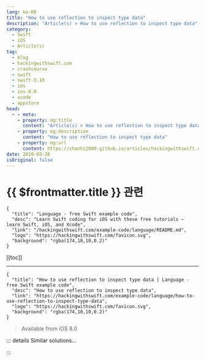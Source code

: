 ```yaml
---
lang: ko-KR
title: "How to use reflection to inspect type data"
description: "Article(s) > How to use reflection to inspect type data"
category:
  - Swift
  - iOS
  - Article(s)
tag: 
  - blog
  - hackingwithswift.com
  - crashcourse
  - swift
  - swift-5.10
  - ios
  - ios-8.0
  - xcode
  - appstore
head:
  - - meta:
    - property: og:title
      content: "Article(s) > How to use reflection to inspect type data"
    - property: og:description
      content: "How to use reflection to inspect type data"
    - property: og:url
      content: https://chanhi2000.github.io/articles/hackingwithswift.com/example-code/language/how-to-use-reflection-to-inspect-type-data.html
date: 2019-03-28
isOriginal: false
---
```


# {{ $frontmatter.title }} 관련

```component VPCard
{
  "title": "Language - free Swift example code",
  "desc": "Learn Swift coding for iOS with these free tutorials – learn Swift, iOS, and Xcode",
  "link": "/hackingwithswift.com/example-code/language/README.md",
  "logo": "https://hackingwithswift.com/favicon.svg",
  "background": "rgba(174,10,10,0.2)"
}
```

[[toc]]

---

```component VPCard
{
  "title": "How to use reflection to inspect type data | Language - free Swift example code",
  "desc": "How to use reflection to inspect type data",
  "link": "https://hackingwithswift.com/example-code/language/how-to-use-reflection-to-inspect-type-data",
  "logo": "https://hackingwithswift.com/favicon.svg",
  "background": "rgba(174,10,10,0.2)"
}
```

> Available from iOS 8.0

<!-- TODO: 작성 -->

<!-- 
Swift has a built-in `Mirror` struct that lets us query any kind of data in our code. It’s most commonly used to read through the list of properties that are available, but it’s also used in playgrounds to print out user-readable values inside types.

To get started, first create a custom type then an instance of that type:

```swift
struct Person {
    var name = "Taylor Swift"
    var age = 26
}

var taylor = Person()
```

You can now instantiate a `Mirror` object from `taylor`, like this:

```swift
var mirror = Mirror(reflecting: taylor)
```

That mirror isn’t a copy of `taylor`, a *reflection* of it – something you can inspect. For example, you can loop over all the properties inside `taylor` and print out their names and values like this:

```swift
for case let (label?, value) in mirror.children {
    print (label, value)
}
```

-->

::: details Similar solutions…

<!--
/quick-start/swiftui/all-swiftui-property-wrappers-explained-and-compared">All SwiftUI property wrappers explained and compared 
/quick-start/swiftui/whats-the-difference-between-observedobject-state-and-environmentobject">What’s the difference between @ObservedObject, @State, and @EnvironmentObject? 
/quick-start/concurrency/how-to-download-json-from-the-internet-and-decode-it-into-any-codable-type">How to download JSON from the internet and decode it into any Codable type 
/quick-start/swiftui/swiftui-tips-and-tricks">SwiftUI tips and tricks 
/quick-start/swiftui/how-to-use-dynamic-type-with-a-custom-font">How to use Dynamic Type with a custom font</a>
-->

:::

